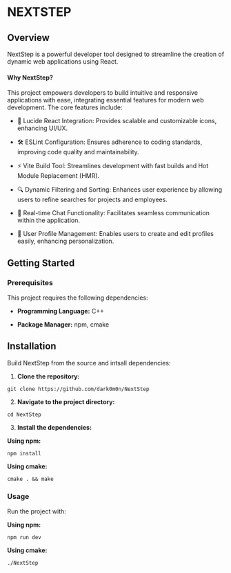 # NEXTSTEP

## Overview

NextStep is a powerful developer tool designed to streamline the creation of dynamic web applications using React.

#### Why NextStep?
This project empowers developers to build intuitive and responsive applications with ease, integrating essential features for modern web development. The core features include:

- 🎨 Lucide React Integration: Provides scalable and customizable icons, enhancing UI/UX.
  
- 🛠️ ESLint Configuration: Ensures adherence to coding standards, improving code quality and maintainability.
  
- ⚡ Vite Build Tool: Streamlines development with fast builds and Hot Module Replacement (HMR).
  
- 🔍 Dynamic Filtering and Sorting: Enhances user experience by allowing users to refine searches for projects and employees.
  
- 💬 Real-time Chat Functionality: Facilitates seamless communication within the application.
  
- 👤 User Profile Management: Enables users to create and edit profiles easily, enhancing personalization.

## Getting Started

### Prerequisites

This project requires the following dependencies:

- **Programming Language:** C++
 
- **Package Manager:** npm, cmake
 
## Installation

Build NextStep from the source and intsall dependencies:

1. **Clone the repository:**

```
git clone https://github.com/dark0m0n/NextStep
```

2. **Navigate to the project directory:**

```
cd NextStep
```

3. **Install the dependencies:**
   
**Using npm:**

```
npm install
```

**Using cmake:**

```
cmake . && make
```

### **Usage**

Run the project with:

**Using npm:**

```
npm run dev
```

**Using cmake:**

```
./NextStep
```
